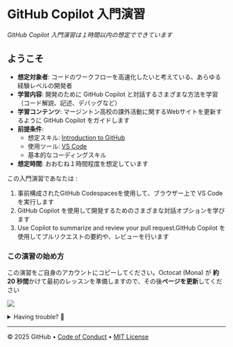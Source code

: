 # GitHub Copilot 入門演習

_GitHub Copilot 入門演習は１時間以内の想定でできています_

## ようこそ

- **想定対象者**: コードのワークフローを高速化したいと考えている、あらゆる経験レベルの開発者
- **学習内容**: 開発のために GitHub Copilot と対話するさまざまな方法を学習（コード解説、記述、デバッグなど） 
- **学習コンテンツ**: マージントン高校の課外活動に関するWebサイトを更新するように GitHub Copilot をガイドします
- **前提条件**:
  - 想定スキル: [Introduction to GitHub](https://github.com/skills/introduction-to-github)
  - 使用ツール: [VS Code](https://code.visualstudio.com/)
  - 基本的なコーディングスキル
- **想定時間**: おおむね１時間程度を想定しています

この入門演習であなたは :

1. 事前構成されたGitHub Codespacesを使用して、ブラウザー上で VS Code を実行します
1. GitHub Copilot を使用して開発するためのさまざまな対話オプションを学びます
1. Use Copilot to summarize and review your pull request.GitHub Copilot を使用してプルリクエストの要約や、レビューを行います

### この演習の始め方

この演習をご自身のアカウントにコピーしてください。Octocat (Mona) が **約 20 秒間**かけて最初のレッスンを準備しますので、その後**ページを更新**してください

[![](https://img.shields.io/badge/Copy%20Exercise-%E2%86%92-1f883d?style=for-the-badge&logo=github&labelColor=197935)](https://github.com/new?template_owner=skills&template_name=getting-started-with-github-copilot&owner=%40me&name=skills-getting-started-with-github-copilot&description=Exercise:+Get+started+using+GitHub+Copilot&visibility=public)

<details>
<summary>Having trouble? 🤷</summary><br/>

When copying the exercise, we recommend the following settings:

- For owner, choose your personal account or an organization to host the repository.

- We recommend creating a public repository, since private repositories will use Actions minutes.
   
If the exercise isn't ready in 20 seconds, please check the [Actions](../../actions) tab.

- Check to see if a job is running. Sometimes it simply takes a bit longer.

- If the page shows a failed job, please submit an issue. Nice, you found a bug! 🐛

</details>

---

&copy; 2025 GitHub &bull; [Code of Conduct](https://www.contributor-covenant.org/version/2/1/code_of_conduct/code_of_conduct.md) &bull; [MIT License](https://gh.io/mit)
